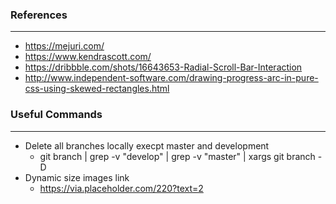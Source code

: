 ### References

---

- https://mejuri.com/
- https://www.kendrascott.com/
- https://dribbble.com/shots/16643653-Radial-Scroll-Bar-Interaction
- http://www.independent-software.com/drawing-progress-arc-in-pure-css-using-skewed-rectangles.html

### Useful Commands

---

- Delete all branches locally execpt master and development
  - git branch | grep -v "develop" | grep -v "master" | xargs git branch -D
- Dynamic size images link
  - https://via.placeholder.com/220?text=2
